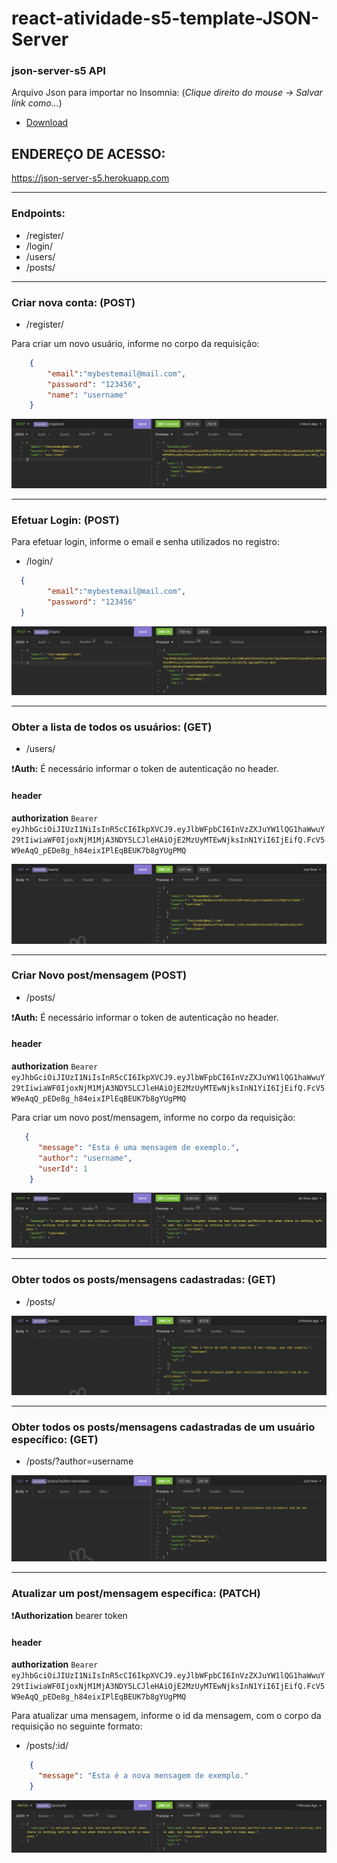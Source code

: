 # react-atividade-s5-template-JSON-Server

### json-server-s5 API

Arquivo Json para importar no Insomnia: (*Clique direito do mouse -> Salvar link como...*)
- [Download](https://github.com/Kenzie-Academy-Brasil-Developers/react-atividade-s5-json-server-RafaelSchug/blob/main/assets/Insomnia_json-server-s5.json
 "Json para Insomnia")

## ENDEREÇO DE ACESSO:
https://json-server-s5.herokuapp.com

- - -

### Endpoints:

- /register/
- /login/
- /users/
- /posts/

- - -

### Criar nova conta: (POST)

- /register/

Para criar um novo usuário, informe no corpo da requisição:

```json
    {
        "email":"mybestemail@mail.com",
        "password": "123456",
        "name": "username"
    }
```

![Criar nova conta](/assets/register.png "Criar nova conta")

- - -

### Efetuar Login: (POST)

Para efetuar login, informe o email e senha utilizados no registro:

- /login/

```json
  {
        "email":"mybestemail@mail.com",
        "password": "123456"
  }
```
![Efetuar login](/assets/login.png "Efetuar login")

- - -

### Obter a lista de todos os usuários: (GET)

- /users/

:exclamation:**Auth:** É necessário informar o token de autenticação no header.

#### header

**authorization** `Bearer eyJhbGciOiJIUzI1NiIsInR5cCI6IkpXVCJ9.eyJlbWFpbCI6InVzZXJuYW1lQG1haWwuY29tIiwiaWF0IjoxNjM1MjA3NDY5LCJleHAiOjE2MzUyMTEwNjksInN1YiI6IjEifQ.FcV5W9eAqQ_pEDe8g_h84eixIPlEqBEUK7b8gYUgPMQ`

![Obter usuários](/assets/get-users.png "Obter usuários")

- - -

### Criar Novo post/mensagem (POST)

- /posts/

:exclamation:**Auth:** É necessário informar o token de autenticação no header.

#### header

**authorization** `Bearer eyJhbGciOiJIUzI1NiIsInR5cCI6IkpXVCJ9.eyJlbWFpbCI6InVzZXJuYW1lQG1haWwuY29tIiwiaWF0IjoxNjM1MjA3NDY5LCJleHAiOjE2MzUyMTEwNjksInN1YiI6IjEifQ.FcV5W9eAqQ_pEDe8g_h84eixIPlEqBEUK7b8gYUgPMQ`

Para criar um novo post/mensagem, informe no corpo da requisição:


```json
   {
      "message": "Esta é uma mensagem de exemplo.",
      "author": "username",
      "userId": 1
    }
```

![Criar nova mensagem](/assets/newMessage.png "Criar nova mensagem")

- - -

### Obter todos os posts/mensagens cadastradas: (GET)

- /posts/

![Obter todas as mensagens](/assets/get-all-posts.png "Obter todas as mensagens")

- - -

### Obter todos os posts/mensagens cadastradas de um usuário específico: (GET)

- /posts/?author=username

![Obter todas as mensagens especificas](/assets/posts-by-user.png "Obter todas as mensagens especificas")

- - -

### Atualizar um post/mensagem específica: (PATCH)

:exclamation:**Authorization** bearer token

#### header

**authorization** `Bearer eyJhbGciOiJIUzI1NiIsInR5cCI6IkpXVCJ9.eyJlbWFpbCI6InVzZXJuYW1lQG1haWwuY29tIiwiaWF0IjoxNjM1MjA3NDY5LCJleHAiOjE2MzUyMTEwNjksInN1YiI6IjEifQ.FcV5W9eAqQ_pEDe8g_h84eixIPlEqBEUK7b8gYUgPMQ`

Para atualizar uma mensagem, informe o id da mensagem, com o corpo da requisição no seguinte formato:

- /posts/:id/

```json 
    {
      "message": "Esta é a nova mensagem de exemplo."
    }
```

![Atualizar mensagem específica](/assets/update-post.png "Atualizar mensagem específica")
  